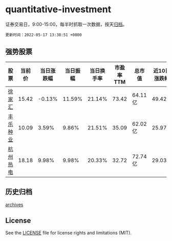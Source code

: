 # quantitative-investment

证券交易日，9:00-15:00，每半时抓取一次数据，按天[归档](archives)。

`更新时间：2022-05-17 13:38:51 +0800`

## 强势股票

|股票|当前价|当日涨跌幅|当日振幅|当日换手率|市盈率TTM|总市值|近10日涨跌幅|
|----|----|----|----|----|----|----|----|
|[徐家汇](https://xueqiu.com/S/SZ002561)|15.42|-0.13%|11.59%|21.14%|73.42|64.11亿|49.42%|
|[丰乐种业](https://xueqiu.com/S/SZ000713)|10.09|3.59%|9.86%|21.51%|35.09|62.02亿|25.97%|
|[杭州热电](https://xueqiu.com/S/SH605011)|18.18|9.98%|9.98%|20.33%|32.72|72.74亿|29.03%|

## 历史归档

[archives](archives)

## License

See the [LICENSE](LICENSE) file for license rights and limitations (MIT).